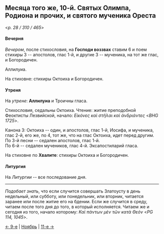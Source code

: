 
## Месяца того же, 10-й. Святых Олимпа, Родиона и прочих, и святого мученика Ореста

<*p. 28 / 310 / 465*>

#### Вечерня

*Вечером*, после стихословия, на **Господи воззвах** ставим 6 и поем стихиры 3 -- апостолов, глас 1-й, 
и другие 3 -- мученика, на тот же глас, и Богородичен. 

Аллилуиа. 

На стиховне: стихиры Октоиха и Богородичен.

#### Утреня

На *утрене*: **Аллилуиа** и Троичны гласа. 

Стихословия, седальны Октоиха. 
Чтение: житие преподобной Феоктисты Лезвийской, начало: *Εἰκόνες καὶ στῆλαι καὶ ἀνδριάντες* <*BHG 1725*>.    

Канона 3: Октоиха -- один, и апостолов, глас 1-й, Иосифа, и мученика, глас 2-й, его же, по 4, 
тот же, что на глас Октоиха, идет перед другим.  
По 3-й песни -- седален апостолов, глас 1-й.   
По 6-й -- седален мучеников, глас 4-й. 
Эксапостиларий гласа.   

На стиховне по **Хвалите**: стихиры Октоиха и Богородичен. 

#### Литургия

На *Литургии* -- все последование дня.

---

*Подобает знать*, что если случится совершать Златоусту в день недельный, или субботу, 
или понедельник, или вторник, читается заранее или после житие его на бдении. Если же 
случится в среду, читаем после того дня до того, в который исполняется. Читаем же и 
сегодня из того, начало которому: *Καὶ πάντων μὲν τῶν κατὰ Θεόν* <*PG 114, 1045*>. 

[← 9-е](11_09_EUR.ru.md) | [Ноябрь](README.md#10-й) | [11-е →](11_11_EUR.ru.md)

